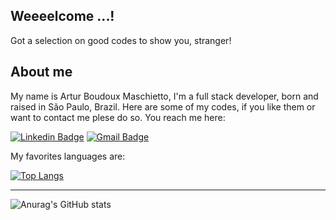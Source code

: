 <h2>Weeeelcome ...!</h2>

Got a selection on good codes to show you, stranger!

<h2>About me</h2>

My name is Artur Boudoux Maschietto, I'm a full stack developer, born and raised in São Paulo, Brazil.
Here are some of my codes, if you like them or want to contact me plese do so. You reach me here:

[![Linkedin Badge](https://img.shields.io/badge/-LinkedIn-blue?style=flat-round&logo=Linkedin&logoColor=white&link=https://www.linkedin.com/in/artur-boudoux/)](https://www.linkedin.com/in/artur-boudoux/) 
[![Gmail Badge](https://img.shields.io/badge/-arturboudoux@gmail.com-c14438?style=flat-round&logo=Gmail&logoColor=white&link=mailto:arturboudoux@gmail.com)](mailto:arturboudoux@gmail.com)

My favorites languages are:

[![Top Langs](https://github-readme-stats.vercel.app/api/top-langs/?username=KaiqueJuvencio&exclude_repo=portfolio-tcb,abmaschietto.github.io&show_icons=true&hide=html,teX&theme=dark)](https://github.com/anuraghazra/github-readme-stats) 

_____________


![Anurag's GitHub stats](https://github-readme-stats.vercel.app/api?username=abmaschietto&show_icons=true&theme=tokyonight)
